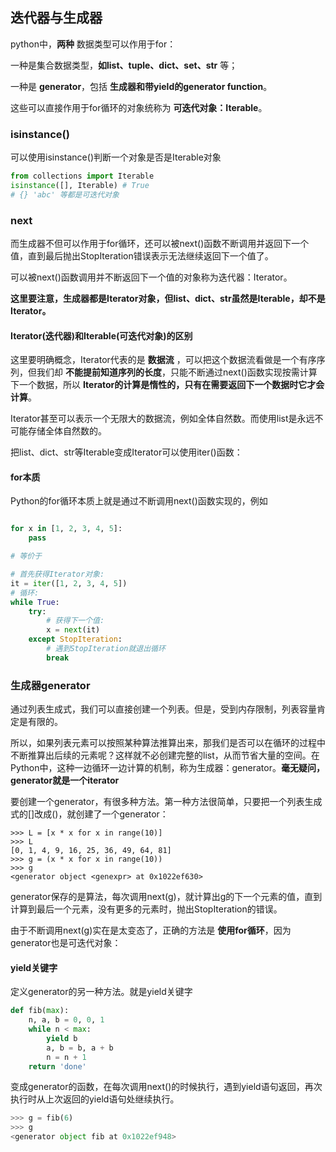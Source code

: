 ## 迭代器与生成器

python中，**两种** 数据类型可以作用于for：

一种是集合数据类型，**如list、tuple、dict、set、str** 等；

一种是 **generator**，包括 **生成器和带yield的generator function**。

这些可以直接作用于for循环的对象统称为 **可迭代对象：Iterable**。


### isinstance()

可以使用isinstance()判断一个对象是否是Iterable对象

``` python
from collections import Iterable
isinstance([], Iterable) # True
# {} 'abc' 等都是可迭代对象

```

### next

而生成器不但可以作用于for循环，还可以被next()函数不断调用并返回下一个值，直到最后抛出StopIteration错误表示无法继续返回下一个值了。

可以被next()函数调用并不断返回下一个值的对象称为迭代器：Iterator。

**这里要注意，生成器都是Iterator对象，但list、dict、str虽然是Iterable，却不是Iterator。**

#### Iterator(迭代器)和Iterable(可迭代对象)的区别
这里要明确概念，Iterator代表的是 **数据流** ，可以把这个数据流看做是一个有序序列，但我们却 **不能提前知道序列的长度**，只能不断通过next()函数实现按需计算下一个数据，所以 **Iterator的计算是惰性的，只有在需要返回下一个数据时它才会计算**。

Iterator甚至可以表示一个无限大的数据流，例如全体自然数。而使用list是永远不可能存储全体自然数的。

把list、dict、str等Iterable变成Iterator可以使用iter()函数：

#### for本质

Python的for循环本质上就是通过不断调用next()函数实现的，例如

``` python

for x in [1, 2, 3, 4, 5]:
    pass

# 等价于

# 首先获得Iterator对象:
it = iter([1, 2, 3, 4, 5])
# 循环:
while True:
    try:
        # 获得下一个值:
        x = next(it)
    except StopIteration:
        # 遇到StopIteration就退出循环
        break


```

### 生成器generator
通过列表生成式，我们可以直接创建一个列表。但是，受到内存限制，列表容量肯定是有限的。

所以，如果列表元素可以按照某种算法推算出来，那我们是否可以在循环的过程中不断推算出后续的元素呢？这样就不必创建完整的list，从而节省大量的空间。在Python中，这种一边循环一边计算的机制，称为生成器：generator。**毫无疑问，generator就是一个iterator**

要创建一个generator，有很多种方法。第一种方法很简单，只要把一个列表生成式的[]改成()，就创建了一个generator：

```
>>> L = [x * x for x in range(10)]
>>> L
[0, 1, 4, 9, 16, 25, 36, 49, 64, 81]
>>> g = (x * x for x in range(10))
>>> g
<generator object <genexpr> at 0x1022ef630>
```

generator保存的是算法，每次调用next(g)，就计算出g的下一个元素的值，直到计算到最后一个元素，没有更多的元素时，抛出StopIteration的错误。

由于不断调用next(g)实在是太变态了，正确的方法是 **使用for循环**，因为generator也是可迭代对象：

#### yield关键字
定义generator的另一种方法。就是yield关键字

``` python
def fib(max):
    n, a, b = 0, 0, 1
    while n < max:
        yield b
        a, b = b, a + b
        n = n + 1
    return 'done'
```

变成generator的函数，在每次调用next()的时候执行，遇到yield语句返回，再次执行时从上次返回的yield语句处继续执行。

``` python
>>> g = fib(6)
>>> g
<generator object fib at 0x1022ef948>
```
